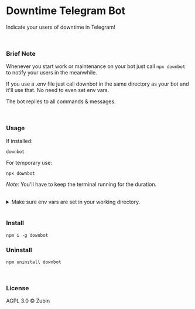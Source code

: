 # Downtime Telegram Bot

Indicate your users of downtime in Telegram!

<br>

### Brief Note

Whenever you start work or maintenance on your bot just call ```npx downbot``` to notify your users in the meanwhile.

If you use a .env file just call downbot in the same directory as your bot and it'll use that. No need to even set env vars.

The bot replies to all commands & messages.

<br>

### Usage

If installed:

```shell
downbot
```
For temporary use:

```shell
npx downbot
```
_Note:_ You'll have to keep the terminal running for the duration.

<br>

<details>

<summary>
Make sure env vars are set in your working directory.
</summary>

<br>

On Mac / Linux

```bash
touch .env && { echo "BOT_TOKEN="; } >> .env && nano .env
```

On Windows

```cmd
type nul > .env && echo BOT_TOKEN= >> .env && notepad .env
```

</details>

<br>


### Install

```shell
npm i -g downbot
```

### Uninstall

```shell
npm uninstall downbot
```

<br>

### License

AGPL 3.0 ©️ Zubin
